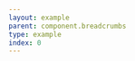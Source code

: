 ```yaml
---
layout: example
parent: component.breadcrumbs
type: example
index: 0
---
```

<script type="application/ld+json">
{
  "@context": "http://schema.org",
  "@type": "BreadcrumbList",
  "itemListElement": [
    {
      "@type": "ListItem",
      "position": 1,
      "item": {
        "@id": "https://www.mygov.scot/",
        "name": "Home"
      }
    },
    {
      "@type": "ListItem",
      "position": 2,
      "item": {
        "@id": "https://www.mygov.scot/environment-farm-marine/",
        "name": "Environment, farming and marine"
      }
    },
    {
      "@type": "ListItem",
      "position": 3,
      "item": {
        "@id": "https://www.mygov.scot/environment-farm-marine/countryside/",
        "name": "Environment and countryside"
      }
    }
  ]
}
</script>
